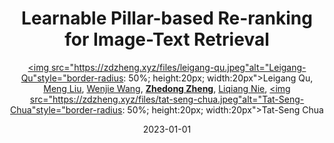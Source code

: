 ---
title: "Learnable Pillar-based Re-ranking for Image-Text Retrieval"
collection: publications
permalink: /publication/Learnabl2023
date: 2023-01-01
doi: 
keywords: 
venue: 'SIGIR'
author: '<a href="https://zdzheng.xyz/authors/Leigang-Qu" class="author"><img src="https://zdzheng.xyz/files/leigang-qu.jpeg"alt="Leigang-Qu"style="border-radius: 50%; height:20px; width:20px">Leigang Qu</a>, <a href="https://zdzheng.xyz/authors/Meng-Liu" class="author">Meng Liu</a>, <a href="https://zdzheng.xyz/authors/Wenjie-Wang" class="author">Wenjie Wang</a>, <strong><a href="https://zdzheng.xyz/authors/Zhedong-Zheng" class="author">Zhedong Zheng</a></strong>, <a href="https://zdzheng.xyz/authors/Liqiang-Nie" class="author">Liqiang Nie</a>, <a href="https://zdzheng.xyz/authors/Tat-Seng-Chua" class="author"><img src="https://zdzheng.xyz/files/tat-seng-chua.jpeg"alt="Tat-Seng-Chua"style="border-radius: 50%; height:20px; width:20px">Tat-Seng Chua</a>'
sqlauthor: 'Leigang Qu, Meng Liu, Wenjie Wang, Zhedong Zheng, Liqiang Nie, Tat Seng Chua, '
citation: ' Leigang Qu,  Meng Liu,  Wenjie Wang,  Zhedong Zheng,  Liqiang Nie,  Tat-Seng Chua, &quot;Learnable Pillar-based Re-ranking for Image-Text Retrieval.&quot; SIGIR, 2023.'
pub_year: '2023'
bib: >
    @inproceedings{qu2023learnable,<br>author = "Qu, Leigang and Liu, Meng and Wang, Wenjie and Zheng, Zhedong and Nie, Liqiang and Chua, Tat-Seng",<br>title = "Learnable Pillar-based Re-ranking for Image-Text Retrieval",<br>booktitle = "SIGIR",<br>year = "2023"
    }

---